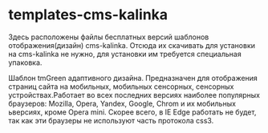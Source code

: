 # templates-cms-kalinka
  Здесь расположены файлы бесплатных версий шаблонов отображения(дизайн) cms-kalinka. Отсюда их скачивать для установки на cms-kalinka не нужно, для установки им требуется специальная упаковка.
  
   Шаблон tmGreen адаптивного дизайна. Предназначен для отображения страниц сайта на мобильных, мобильных сенсорных, сенсорных устройствах.Работает во всех последних версиях наиболее популярных браузеров: Mozilla, Opera, Yandex, Google, Chrom и их мобильных ьверсиях, кроме  Opera mini. Скорее всего, в IE Edge работать не будет, так как эти браузеры не используют часть протокола css3.
